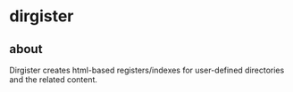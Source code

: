 # dirgister
## about
Dirgister creates html-based registers/indexes for user-defined directories and the related content.
